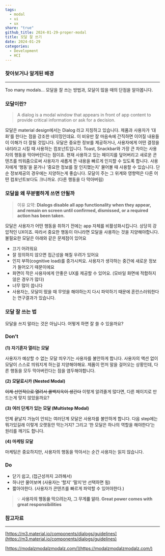 ```yaml
---
tags:
  - modal
  - ui
  - ux
share: "true"
github_title: 2024-01-29-proper-modal
title: 모달 잘 쓰기
date: 2024-01-29
categories:
  - Development
  - HCI
---
```

### 찾아보거나 알게된 배경
---

Too many modals…
모달을 잘 쓰는 방법과, 모달이 많을 때의 단점을 알아봅니다.


### 모달이란?

> A dialog is a modal window that appears in front of app content to provide critical information or ask for a decision.

모달은 material design에서는 Dialog 라고 지칭하고 있습니다.
제품과 사용자가 ‘대화’를 한다는 점을 강조한 네이밍인데요. 이 비유만 잘 마음속에 간직하면 이어질 내용들이 이해가 더 잘될 것입니다.
모달은 중요한 정보를 제공하거나, 사용자에게 어떤 결정을 내리라고 시킬 때 사용하는 컴포넌트입니다.
Toast, Snackbar와 가장 큰 차이는 사용자의 행동을 막아버린다는 점이죠.
현재 사용하고 있는 페이지를 덮어버리고 새로운 콘텐츠를 띄워줌으로써 사용자가 새롭게 뜬 내용을 빠르게 인지할 수 있도록 합니다.
사용자에게 ‘행동’을 묻거나 ‘중요한 정보를 잘 인지했는지’ 물어볼 때 사용할 수 있습니다. 단순 정보제공의 경우에는 지양하는게 좋습니다. 모달이 주는 그 위계와 영향력은 다른 어떤 컴포넌트보다도 크니까요. (다른 행동을 다 막아버림)

### 모달을 왜 무분별하게 쓰면 안될까

> 이유 요약: **Dialogs disable all app functionality when they appear, and remain on screen until confirmed, dismissed, or a required action has been taken.**

모달은 사용자가 어떤 행동을 취하기 전에는 app 자체를 비활성화시킵니다.
상당히 강압적인 UX이죠. 따라서 중요한 행동이 아니라면 모달을 사용하는 것을 지양해야합니다.
불필요한 모달은 아래와 같은 문제점이 있어요

- 끄기 어려워요
- 잘 정의하지 않으면 접근성을 해칠 우려가 있어요
- 인지 부하(cognitive load)를 증가시켜요. 사용자가 생각하는 중간에 새로운 정보가 들어오기 때문이에요
- 화면이 작은 사용자에게 안좋은 UX를 제공할 수 있어요. (모바일 화면에 적합하지 않은 경우가 많다)
- 너무 많이 씁니다
- 사용자는, 모달이 떴을 때 무엇을 해야하는지 다시 파악하기 때문에 혼란스러워한다는 연구결과가 있습니다.

### 모달 잘 쓰는 법

모달을 쓰지 말라는 것은 아닙니다. 어떻게 하면 잘 쓸 수 있을까요?

### **Don’t**

**(1) 자기혼자 열리는 모달**

사용자가 예상할 수 없는 모달 띄우기는 사용자를 불안하게 합니다.
사용자의 액션 없이 모달이 스스로 띄워지게 하는걸 지양해야해요.
제품이 먼저 말을 걸어오는 상황인데, 다른 행동을 모두 막아버린다는 점을 염두해야합니다.


**(2) 모달료시카 (Nested Modal)**

~~이제 선언적으로 열려서 콜백지옥이 생긴다~~
이렇게 알려줄게 많다면, 다른 페이지로 만드는게 맞지 않았을까요?


**(3) 여러 단계가 있는 모달 (Multistep Modal)**

언제 끝날지 가늠이 안되는 여러단계 모달은 사용자를 불안하게 합니다.
다음 step에는 뭐가있길래 이렇게 오랫동안 막는거지?
그리고 ‘한 모달은 하나의 역할을 해야한다’는 원리를 깨기도 합니다.


**(4) 마케팅 모달**

마케팅은 중요하지만, 사용자의 행동을 막아서는 순간 사용자는 읽지 않습니다.

### Do

- 닫기 쉽고, (접근성까지 고려해서)
- 하나만 물어보며 (사용자는 ‘할지’ ‘말지’만 선택하면 됨)
- 짧아야한다. (사용자가 콘텐츠를 빠르게 파악할 수 있어야한다.)

 > 💡 **사용자의 행동을 막으려는자, 그 무게를 알라. Great power comes with great responsibilities**



### 참고자료

---

[https://m3.material.io/components/dialogs/guidelines](https://m3.material.io/components/dialogs/guidelines)

[https://modalzmodalzmodalz.com/](https://modalzmodalzmodalz.com/)